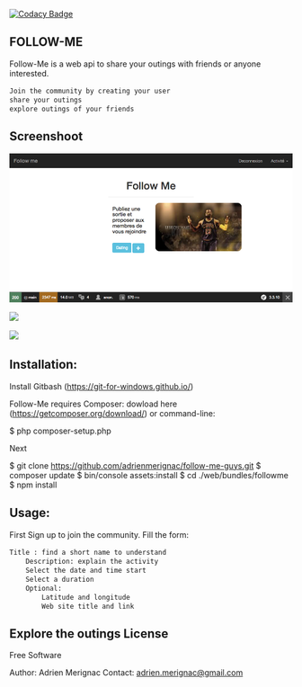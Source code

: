 [![Codacy Badge](https://api.codacy.com/project/badge/Grade/70052363353e4ee7af8af85bb2c05967)](https://www.codacy.com/app/adrienmerignac/follow-me-guys?utm_source=github.com&amp;utm_medium=referral&amp;utm_content=adrienmerignac/follow-me-guys&amp;utm_campaign=Badge_Grade)

FOLLOW-ME
----------------------

Follow-Me is a web api to share your outings with friends or anyone interested.

    Join the community by creating your user
    share your outings
    explore outings of your friends
Screenshoot
------------------------

![](https://raw.githubusercontent.com/adrienmerignac/follow-me-guys/master/resources/Screenshot-2017-11-16%20Follow%20Me.png)

![](https://raw.githubusercontent.com/adrienmerignac/follow-me-guys/master/resources/Screenshot-2017-11-16%20Ajouter%20une%20activit%C3%A9.png)

![](https://raw.githubusercontent.com/adrienmerignac/follow-me-guys/master/resources/Screenshot-2017-11-16%20Liste%20des%20activit%C3%A9s.png)

Installation:
------------------------

Install Gitbash (https://git-for-windows.github.io/)

Follow-Me requires Composer: dowload here (https://getcomposer.org/download/) or command-line:

$ php composer-setup.php

Next

$ git clone https://github.com/adrienmerignac/follow-me-guys.git
$ composer update
$ bin/console assets:install
$ cd ./web/bundles/followme
$ npm install

Usage:
---------------------------

First Sign up to join the community. Fill the form:

    Title : find a short name to understand
        Description: explain the activity
        Select the date and time start
        Select a duration
        Optional:
            Latitude and longitude
            Web site title and link

Explore the outings
License
-------------

Free Software

Author: Adrien Merignac Contact: adrien.merignac@gmail.com
